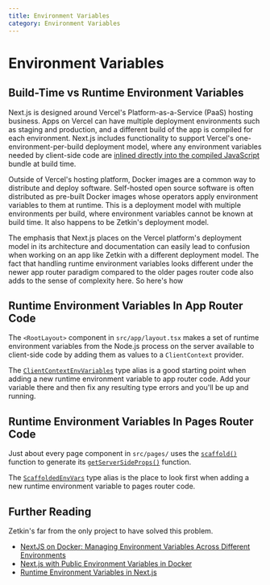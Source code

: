 ```yaml
---
title: Environment Variables
category: Environment Variables
---
```


# Environment Variables

## Build-Time vs Runtime Environment Variables

Next.js is designed around Vercel's Platform-as-a-Service (PaaS) hosting
business. Apps on Vercel can have multiple deployment environments such as
staging and production, and a different build of the app is compiled for each
environment. Next.js includes functionality to support Vercel's
one-environment-per-build deployment model, where any environment variables
needed by client-side code are [inlined directly into the compiled JavaScript](https://nextjs.org/docs/pages/building-your-application/configuring/environment-variables#bundling-environment-variables-for-the-browser)
bundle at build time.

Outside of Vercel's hosting platform, Docker images are a common way to
distribute and deploy software. Self-hosted open source software is often
distributed as pre-built Docker images whose operators apply environment
variables to them at runtime. This is a deployment model with multiple
environments per build, where environment variables cannot be known at build
time. It also happens to be Zetkin's deployment model.

The emphasis that Next.js places on the Vercel platform's deployment
model in its architecture and documentation can easily lead to confusion when
working on an app like Zetkin with a different deployment model. The fact that
handling runtime environment variables looks different under the newer app
router paradigm compared to the older pages router code also adds to the sense
of complexity here. So here's how

## Runtime Environment Variables In App Router Code

The `<RootLayout>` component in `src/app/layout.tsx` makes a set of runtime
environment variables from the Node.js process on the server available to
client-side code by adding them as values to a `ClientContext` provider.

The [`ClientContextEnvVariables`](../types/ClientContextEnvVariables.html) type alias is a good starting point
when adding a new runtime environment variable to app router code. Add your
variable there and then fix any resulting type errors and you'll be up and
running.

## Runtime Environment Variables In Pages Router Code

Just about every page component in `src/pages/` uses the [`scaffold()`](../functions/scaffold.html) function
to generate its [`getServerSideProps()`](https://nextjs.org/docs/pages/building-your-application/data-fetching/get-server-side-props) function.

The [`ScaffoldedEnvVars`](../types/ScaffoldedEnvVars.html) type alias is the
place to look first when adding a new runtime environment variable to pages
router code.

## Further Reading

Zetkin's far from the only project to have solved this problem.

- [NextJS on Docker: Managing Environment Variables Across Different Environments](https://medium.com/@ihcnemed/nextjs-on-docker-managing-environment-variables-across-different-environments-972b34a76203)
- [Next.js with Public Environment Variables in Docker](https://dev.to/vorillaz/nextjs-with-public-environment-variables-in-docker-4ogf)
- [Runtime Environment Variables in Next.js](https://notes.dt.in.th/NextRuntimeEnv)
